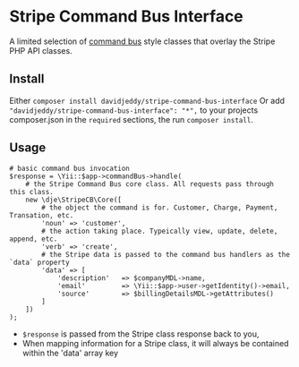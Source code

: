 # Stripe Command Bus Interface

A limited selection of [command bus](https://www.sitepoint.com/command-buses-demystified-a-look-at-the-tactician-package/)
style classes that overlay the Stripe PHP API classes.

## Install

Either `composer install davidjeddy/stripe-command-bus-interface`
Or add `"davidjeddy/stripe-command-bus-interface": "*",` to your projects composer.json in the `required` sections, the
run `composer install`.

## Usage

```
# basic command bus invocation
$response = \Yii::$app->commandBus->handle(
    # the Stripe Command Bus core class. All requests pass through this class.
    new \dje\StripeCB\Core([
        # the object the command is for. Customer, Charge, Payment, Transation, etc.
        'noun' => 'customer',
        # the action taking place. Typeically view, update, delete, append, etc.
        'verb' => 'create',
        # the Stripe data is passed to the command bus handlers as the `data` property
        'data' => [
            'description'   => $companyMDL->name,
            'email'         => \Yii::$app->user->getIdentity()->email,
            'source'        => $billingDetailsMDL->getAttributes()
        ]
    ])
);
```

 - `$response` is passed from the Stripe class response back to you,
 - When mapping information for a Stripe class, it will always be contained within the 'data' array key
